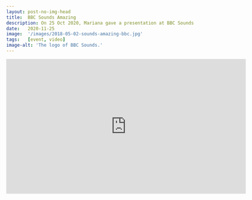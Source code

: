 ```yaml
---
layout: post-no-img-head
title:  BBC Sounds Amazing
description: On 25 Oct 2020, Mariana gave a presentation at BBC Sounds Amazing - Celebrating Innovation in Audio.
date:   2020-11-25
image:  '/images/2018-05-02-sounds-amazing-bbc.jpg'
tags:   [event, video]
image-alt: 'The logo of BBC Sounds.'
---
```


<iframe src="https://player.vimeo.com/video/680537986?h=c70a5b41af" width="640" height="360" frameborder="0" allow="autoplay; fullscreen; picture-in-picture" allowfullscreen></iframe>

<br>
<br>